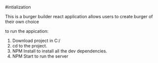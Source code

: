 #intialization

This is a burger builder react application allows users to create burger of their own choice 

to run the appication:

1. Download project in C:/
2. cd to the project.
3. NPM Install to install all the dev dependencies.
4. NPM Start to run the server